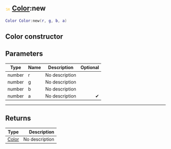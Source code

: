## ![shared](.gitbook/assets/shared.png) [Color](./home/Color):new

```lua
Color Color:new(r, g, b, a)
```

Color constructor
------
## Parameters

| Type   | Name | Description | Optional |
| ------ | ---- | ----------- | -------: |
| number | r | No description |  |
| number | g | No description |  |
| number | b | No description |  |
| number | a | No description | ✔ |

------
## Returns

| Type   | Description |
| ------ | ----------: |
| [Color](./home/Color) | No description |

